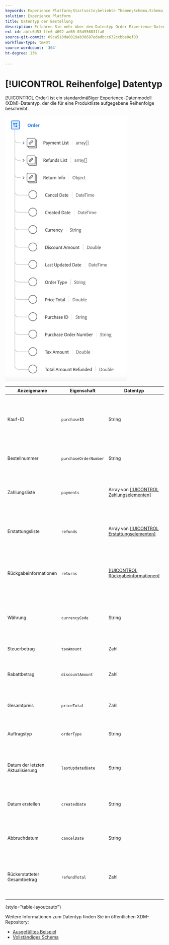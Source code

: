 ```yaml
---
keywords: Experience Platform;Startseite;beliebte Themen;Schema;Schema;XDM;Felder;Schemata;Schemata;Reihenfolge;Datentyp;Datentyp;Datentyp;
solution: Experience Platform
title: Datentyp der Bestellung
description: Erfahren Sie mehr über den Datentyp Order Experience-Datenmodell (XDM).
exl-id: abfc6d53-ffe6-4692-ad65-03d556831fa0
source-git-commit: 09ca510da0819ab38687edadbcc632ccbbe8ef83
workflow-type: tm+mt
source-wordcount: '364'
ht-degree: 13%

---
```


# [!UICONTROL Reihenfolge] Datentyp

[!UICONTROL Order] ist ein standardmäßiger Experience-Datenmodell (XDM)-Datentyp, der die für eine Produktliste aufgegebene Reihenfolge beschreibt.

![Ein Diagramm des Datentyps [!UICONTROL Bestellung].](../images/data-types/order.png)

| Anzeigename | Eigenschaft | Datentyp | Beschreibung |
|-------------------------|-------------------------|-----------|------------------------------------------------------------------------------------------------------------------|
| Kauf-ID | `purchaseID` | String | Eine eindeutige Kennung, die vom Verkäufer für diesen Kauf oder Vertrag zugewiesen wurde. Es gibt keine Garantie dafür, dass die ID eindeutig ist, da die ID vom Verkäufer definiert wird. |
| Bestellnummer | `purchaseOrderNumber` | String | Eine eindeutige Kennung, die vom Käufer für diesen Kauf oder Vertrag zugewiesen wird. |
| Zahlungsliste | `payments` | Array von [[!UICONTROL Zahlungselementen]](./payment-item.md) | Die Liste der Zahlungen für diese Bestellung. Zahlungen werden in der Spezifikation [!UICONTROL Zahlungselemente] beschrieben. |
| Erstattungsliste | `refunds` | Array von [[!UICONTROL Erstattungselementen]](./refund-item.md) | Die Liste der Erstattungen für diese Bestellung. Erstattungen sind in der Spezifikation [!UICONTROL Erstattungsgegenstände] aufgeführt. |
| Rückgabeinformationen | `returns` | [[!UICONTROL Rückgabeinformationen]](./return.md) | Die RMA (Return Merchandising Authorization). Rücksendungen werden in der Spezifikation [!UICONTROL Rückgabeinformationen] beschrieben. |
| Währung | `currencyCode` | String | Der ISO 4217-Währungscode, der für die Bestellsummen verwendet wird. Beispiele sind `USD` und `EUR`. Alle Instanzen müssen dem Muster `^[A-Z]{3}$` entsprechen. |
| Steuerbetrag | `taxAmount` | Zahl | Der vom Käufer als Teil der Abschlusszahlung gezahlte Steuerbetrag. |
| Rabattbetrag | `discountAmount` | Zahl | Die Differenz zwischen dem regulären Preis und dem Sonderpreis galt für die gesamte Bestellung und nicht für einzelne Produkte. |
| Gesamtpreis | `priceTotal` | Zahl | Der Gesamtpreis für diese Bestellung, nachdem alle Rabatte und Steuern berücksichtigt wurden. |
| Auftragstyp | `orderType` | String | Der Typ der aufgegebenen Bestellung. Mögliche Werte sind `checkout` und `instant_purchase`. |
| Datum der letzten Aktualisierung | `lastUpdatedDate` | String | Der Zeitpunkt, zu dem ein bestimmter Bestelldatensatz im Commerce-System zuletzt aktualisiert wurde. Format: Datum-Uhrzeit. |
| Datum erstellen | `createdDate` | String | Der Zeitpunkt/das Datum, zu dem eine neue Bestellung im Commerce-System erstellt wird. Format: Datum-Uhrzeit. |
| Abbruchdatum | `cancelDate` | String | Das Datum/die Uhrzeit, zu dem/der eine Stornierung der Bestellung vom Einkäufer initiiert wird. Format: Datum-Uhrzeit. |
| Rückerstatteter Gesamtbetrag | `refundTotal` | Zahl | Der Gesamtbetrag in dieser Rückerstattung auf die Bestellung, kombiniert alle zurückerstatteten Artikel und nach allen Rabatten usw. wurden angewendet. |

{style="table-layout:auto"}

Weitere Informationen zum Datentyp finden Sie im öffentlichen XDM-Repository:

* [Ausgefülltes Beispiel](https://github.com/adobe/xdm/blob/master/components/datatypes/data/order.example.1.json)
* [Vollständiges Schema](https://github.com/adobe/xdm/blob/master/components/datatypes/data/order.schema.json)
